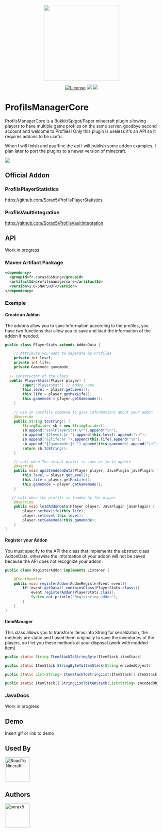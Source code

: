<div align="center">
  <img width="248" height="248" src="https://repository-images.githubusercontent.com/514954448/3d46d9d4-eacd-4af5-96a3-0c9f7bacf0e4">
  
[![License](https://img.shields.io/badge/License-Apache_2.0-blue.svg)](https://opensource.org/licenses/Apache-2.0)
[![](https://img.shields.io/bstats/servers/15930?label=bStats)](https://bstats.org/plugin/bukkit/ProfilsManagerCore/15930)
[![](https://img.shields.io/github/stars/Sorax5/ProfilsManagerCore.svg?label=Stars&logo=github)](https://github.com/Sorax5/ProfilsManagerCore/stargazers)

</div>

# ProfilsManagerCore

ProfilsManagerCore is a Bukkit/Spigot/Paper minecraft plugin allowing players to have multiple game profiles on the same server, goodbye second account and welcome to Profiles! Only this plugin is useless it's an API so it requires addons to be useful.

When I will finish and pauffine the api I will publish some addon examples.
I plan later to port the plugins to a newer version of minecraft.

[![](https://bstats.org/signatures/bukkit/ProfilsManagerCore.svg)](https://bstats.org/plugin/bukkit/ProfilsManagerCore/15930)

## Official Addon
### ProfilsPlayerStatistics
https://github.com/Sorax5/ProfilsPlayerStatistics
### ProfilsVaultIntegration
https://github.com/Sorax5/ProfilsVaultIntegration

## API

Work in progress
### Maven Artifact Package

```xml
<dependency>
  <groupId>fr.soraxdubbing</groupId>
  <artifactId>profilsmanagercore</artifactId>
  <version>1.0-SNAPSHOT</version>
</dependency>
```

### Exemple

#### Create an Addon

The addons allow you to save information according to the profiles, you have two functions that allow you to save and load the information of the addon if needed.

```java
public class PlayerStats extends AddonData {

    // Attribute you want to seperate by Profiles
    private int level;
    private int life;
    private Gamemode gamemode;
    
  // Constructor of the Class
  public PlayerStats(Player player) {
        super("PlayerStat") // Addon name
        this.level = player.getLevel();
        this.life = player.getMaxLife();
        this.gamemode = player.getGamemode();
    }
    
    // use in /profils command to give informations about your addon
    @Override
    public String toString() {
        StringBuilder sb = new StringBuilder();
        sb.append("§a§lPlayerStat:§r").append("\n");
        sb.append("§2level:§r ").append(this.level).append("\n");
        sb.append("§2life:§r ").append(this.life).append("\n");
        sb.append("§2gamemode:§r ").append(this.gamemode).append("\n");
        return sb.toString();
    }

    // call when The actual profil is save or juste update
    @Override
    public void updateAddonData(Player player, JavaPlugin javaPlugin) {
        this.level = player.getLevel();
        this.life = player.getMaxLife();
        this.gamemode = player.getGamemode();
    }

   // call when the profils is loaded by the player
    @Override
    public void loadAddonData(Player player, JavaPlugin javaPlugin) {
        player.setMaxLife(this.life);
        player.setLevel(this.level);
        player.setGamemode(this.gamemode);
    }
}

```

#### Register your Addon

You must specify to the API the class that implements the abstract class AddonData, otherwise the information of your addon will not be saved because the API does not recognize your addon.

```java
public class RegisterAddon implements Listener {

    @EventHandler
    public void registerAddon(AddonRegisterEvent event){
        if(!event.getData().containsClass(PlayerStats.class)){
            event.registerAddon(PlayerStats.class);
            System.out.println("Registering addon");
        }
    }
}
```

#### ItemManager

This class allows you to transform items into String for serialization, the methods are static and I used them originally to save the inventories of the players, so I let you these methods at your disposal.(work with modded item)

```java
public static String ItemStackToStringByte(ItemStack itemStack)

public static ItemStack StringByteToItemStack(String encodedObject)

public static List<String> ItemStackToStringList(ItemStack[] itemStack)

public static ItemStack[] StringListToItemStack(List<String> encodedObject)
```

### JavaDocs

Work in progress

## Demo

Insert gif or link to demo

## Used By

<a href="https://github.com/Studio-Leblanc-RoadToNincraft"><img src="https://avatars.githubusercontent.com/Studio-Leblanc-RoadToNincraft" title="RoadToNincraft" width="80" height="80"></a>

## Authors

<a href="https://github.com/sorax5"><img src="https://avatars.githubusercontent.com/sorax5" title="sorax5" width="80" height="80"></a>

